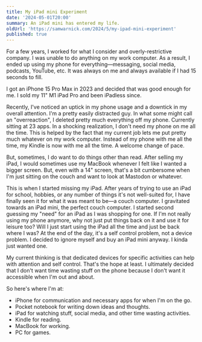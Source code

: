 ```yaml
---
title: My iPad mini Experiment
date: '2024-05-01T20:00'
summary: An iPad mini has entered my life.
oldUrl: 'https://samwarnick.com/2024/5/my-ipad-mini-experiment'
published: true
---
```


For a few years, I worked for what I consider and overly-restrictive company. I was unable to do anything on my work computer. As a result, I ended up using my phone for everything—messaging, social media, podcasts, YouTube, etc. It was always on me and always available if I had 15 seconds to fill.

I got an iPhone 15 Pro Max in 2023 and decided that was good enough for me. I sold my 11" M1 iPad Pro and been iPadless since.

Recently, I've noticed an uptick in my phone usage and a downtick in my overall attention. I'm a pretty easily distracted guy. In what some might call an "overreaction", I deleted pretty much everything off my phone. Currently sitting at 23 apps. In a shocking realization, I don't need my phone on me all the time. This is helped by the fact that my current job lets me put pretty much whatever on my work computer. Instead of my phone with me all the time, my Kindle is now with me all the time. A welcome change of pace.

But, sometimes, I do want to do things other than read. After selling my iPad, I would sometimes use my MacBook whenever I felt like I wanted a bigger screen. But, even with a 14" screen, that's a bit cumbersome when I'm just sitting on the couch and want to look at Mastodon or whatever.

This is when I started missing my iPad. After years of trying to use an iPad for school, hobbies, or any number of things it's not well-suited for, I have finally seen it for what it was meant to be—a couch computer. I gravitated towards an iPad mini, the perfect couch computer. I started second guessing my "need" for an iPad as I was shopping for one. If I'm not really using my phone anymore, why not just put things back on it and use it for leisure too? Will I just start using the iPad all the time and just be back where I was? At the end of the day, it's a self control problem, not a device problem. I decided to ignore myself and buy an iPad mini anyway. I kinda just wanted one.

My current thinking is that dedicated devices for specific activities can help with attention and self control. That's the hope at least. I ultimately decided that I don't want time wasting stuff on the phone because I don't want it accessible when I'm out and about.

So here's where I'm at:

- iPhone for communication and necessary apps for when I'm on the go.
- Pocket notebook for writing down ideas and thoughts.
- iPad for watching stuff, social media, and other time wasting activities.
- Kindle for reading.
- MacBook for working.
- PC for games.

